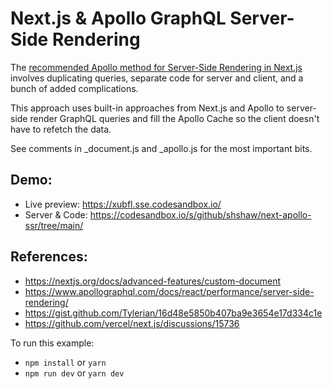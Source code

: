 # Next.js & Apollo GraphQL Server-Side Rendering

The [recommended Apollo method for Server-Side Rendering in Next.js](https://www.apollographql.com/blog/apollo-client/next-js/next-js-getting-started/) involves duplicating queries, separate code for server and client, and a bunch of added complications.

This approach uses built-in approaches from Next.js and Apollo to server-side render GraphQL queries and fill the Apollo Cache so the client doesn't have to refetch the data.

See comments in \_document.js and \_apollo.js for the most important bits.

## Demo:

- Live preview: https://xubfl.sse.codesandbox.io/
- Server & Code: https://codesandbox.io/s/github/shshaw/next-apollo-ssr/tree/main/

## References:

- https://nextjs.org/docs/advanced-features/custom-document
- https://www.apollographql.com/docs/react/performance/server-side-rendering/
- https://gist.github.com/Tylerian/16d48e5850b407ba9e3654e17d334c1e
- https://github.com/vercel/next.js/discussions/15736

To run this example:

- `npm install` or `yarn`
- `npm run dev` or `yarn dev`
